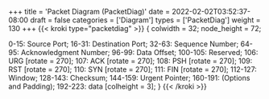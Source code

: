 +++
title = 'Packet Diagram (PacketDiag)'
date = 2022-02-02T03:52:37-08:00
draft = false
categories = ['Diagram']
types =  ['PacketDiag']
weight = 130
+++
{{< kroki type="packetdiag" >}}
{
  colwidth = 32;
  node_height = 72;

  0-15: Source Port;
  16-31: Destination Port;
  32-63: Sequence Number;
  64-95: Acknowledgment Number;
  96-99: Data Offset;
  100-105: Reserved;
  106: URG [rotate = 270];
  107: ACK [rotate = 270];
  108: PSH [rotate = 270];
  109: RST [rotate = 270];
  110: SYN [rotate = 270];
  111: FIN [rotate = 270];
  112-127: Window;
  128-143: Checksum;
  144-159: Urgent Pointer;
  160-191: (Options and Padding);
  192-223: data [colheight = 3];
}
{{< /kroki >}}
